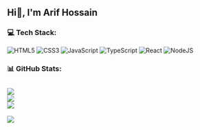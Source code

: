 ## Hi👋, I'm Arif Hossain

### 💻 Tech Stack:
![HTML5](https://img.shields.io/badge/html5-%23E34F26.svg?style=for-the-badge&logo=html5&logoColor=white) ![CSS3](https://img.shields.io/badge/css3-%231572B6.svg?style=for-the-badge&logo=css3&logoColor=white) ![JavaScript](https://img.shields.io/badge/javascript-%23323330.svg?style=for-the-badge&logo=javascript&logoColor=%23F7DF1E) ![TypeScript](https://img.shields.io/badge/typescript-%23007ACC.svg?style=for-the-badge&logo=typescript&logoColor=white) ![React](https://img.shields.io/badge/react-%2320232a.svg?style=for-the-badge&logo=react&logoColor=%2361DAFB) ![NodeJS](https://img.shields.io/badge/node.js-6DA55F?style=for-the-badge&logo=node.js&logoColor=white) 
### 📊 GitHub Stats:
![](https://github-readme-stats.vercel.app/api?username=arif-sk-dev&theme=dark&hide_border=false&include_all_commits=true&count_private=true)<br/>
![](https://nirzak-streak-stats.vercel.app/?user=arif-sk-dev&theme=dark&hide_border=false)<br/>
![](https://github-readme-stats.vercel.app/api/top-langs/?username=arif-sk-dev&theme=dark&hide_border=false&include_all_commits=true&count_private=true&layout=compact)
---
[![](https://visitcount.itsvg.in/api?id=arif-sk-dev&icon=0&color=0)](https://visitcount.itsvg.in)
<!-- Proudly created with GPRM ( https://gprm.itsvg.in ) --> 

